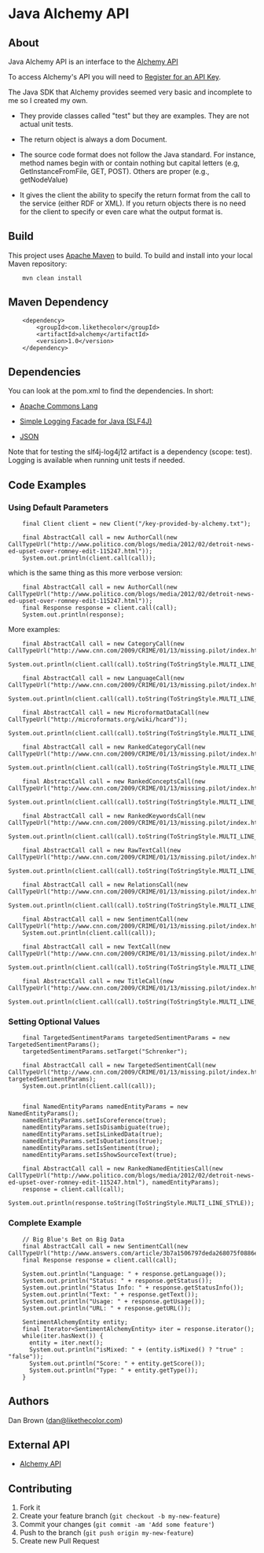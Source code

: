 # Java Alchemy API

## About

Java Alchemy API is an interface to the [Alchemy API](http://www.alchemyapi.com/api/)

To access Alchemy's API you will need to [Register for an API Key](http://www.alchemyapi.com/api/register.html).

The Java SDK that Alchemy provides seemed very basic and incomplete to me so I created my own.

- They provide classes called "test" but they are examples.  They are not actual unit tests.

- The return object is always a dom Document.

- The source code format does not follow the Java standard.  For instance, method names begin with or contain
nothing but capital letters (e.g, GetInstanceFromFile, GET, POST).  Others are proper (e.g., getNodeValue)

- It gives the client the ability to specify the return format from the call to the service (either RDF or XML).
If you return objects there is no need for the client to specify or even care what the output format is.

## Build

This project uses [Apache Maven](https://maven.apache.org/) to build.  To build and install into your local Maven repository:

        mvn clean install

## Maven Dependency

        <dependency>
            <groupId>com.likethecolor</groupId>
            <artifactId>alchemy</artifactId>
            <version>1.0</version>
        </dependency>

## Dependencies

You can look at the pom.xml to find the dependencies.  In short:

- [Apache Commons Lang](https://commons.apache.org/lang/)

- [Simple Logging Facade for Java (SLF4J)](http://www.slf4j.org/)

- [JSON](http://www.json.org/java/index.html)

Note that for testing the slf4j-log4j12 artifact is a dependency (scope: test).  Logging is available when running unit tests if needed.

## Code Examples

### Using Default Parameters

        final Client client = new Client("/key-provided-by-alchemy.txt");

        final AbstractCall call = new AuthorCall(new CallTypeUrl("http://www.politico.com/blogs/media/2012/02/detroit-news-ed-upset-over-romney-edit-115247.html"));
        System.out.println(client.call(call));

which is the same thing as this more verbose version:

        final AbstractCall call = new AuthorCall(new CallTypeUrl("http://www.politico.com/blogs/media/2012/02/detroit-news-ed-upset-over-romney-edit-115247.html"));
        final Response response = client.call(call);
        System.out.println(response);

More examples:

        final AbstractCall call = new CategoryCall(new CallTypeUrl("http://www.cnn.com/2009/CRIME/01/13/missing.pilot/index.html"));
        System.out.println(client.call(call).toString(ToStringStyle.MULTI_LINE_STYLE));

        final AbstractCall call = new LanguageCall(new CallTypeUrl("http://www.cnn.com/2009/CRIME/01/13/missing.pilot/index.html"));
        System.out.println(client.call(call).toString(ToStringStyle.MULTI_LINE_STYLE));

        final AbstractCall call = new MicroformatDataCall(new CallTypeUrl("http://microformats.org/wiki/hcard"));
        System.out.println(client.call(call).toString(ToStringStyle.MULTI_LINE_STYLE));

        final AbstractCall call = new RankedCategoryCall(new CallTypeUrl("http://www.cnn.com/2009/CRIME/01/13/missing.pilot/index.html"));
        System.out.println(client.call(call).toString(ToStringStyle.MULTI_LINE_STYLE));

        final AbstractCall call = new RankedConceptsCall(new CallTypeUrl("http://www.cnn.com/2009/CRIME/01/13/missing.pilot/index.html"));
        System.out.println(client.call(call).toString(ToStringStyle.MULTI_LINE_STYLE));

        final AbstractCall call = new RankedKeywordsCall(new CallTypeUrl("http://www.cnn.com/2009/CRIME/01/13/missing.pilot/index.html"));
        System.out.println(client.call(call).toString(ToStringStyle.MULTI_LINE_STYLE));

        final AbstractCall call = new RawTextCall(new CallTypeUrl("http://www.cnn.com/2009/CRIME/01/13/missing.pilot/index.html"));
        System.out.println(client.call(call).toString(ToStringStyle.MULTI_LINE_STYLE));

        final AbstractCall call = new RelationsCall(new CallTypeUrl("http://www.cnn.com/2009/CRIME/01/13/missing.pilot/index.html"));
        System.out.println(client.call(call).toString(ToStringStyle.MULTI_LINE_STYLE));

        final AbstractCall call = new SentimentCall(new CallTypeUrl("http://www.cnn.com/2009/CRIME/01/13/missing.pilot/index.html"));
        System.out.println(client.call(call));

        final AbstractCall call = new TextCall(new CallTypeUrl("http://www.cnn.com/2009/CRIME/01/13/missing.pilot/index.html"));
        System.out.println(client.call(call).toString(ToStringStyle.MULTI_LINE_STYLE));

        final AbstractCall call = new TitleCall(new CallTypeUrl("http://www.cnn.com/2009/CRIME/01/13/missing.pilot/index.html"));
        System.out.println(client.call(call).toString(ToStringStyle.MULTI_LINE_STYLE));

### Setting Optional Values

        final TargetedSentimentParams targetedSentimentParams = new TargetedSentimentParams();
        targetedSentimentParams.setTarget("Schrenker");

        final AbstractCall call = new TargetedSentimentCall(new CallTypeUrl("http://www.cnn.com/2009/CRIME/01/13/missing.pilot/index.html"), targetedSentimentParams);
        System.out.println(client.call(call));


        final NamedEntityParams namedEntityParams = new NamedEntityParams();
        namedEntityParams.setIsCoreference(true);
        namedEntityParams.setIsDisambiguate(true);
        namedEntityParams.setIsLinkedData(true);
        namedEntityParams.setIsQuotations(true);
        namedEntityParams.setIsSentiment(true);
        namedEntityParams.setIsShowSourceText(true);

        final AbstractCall call = new RankedNamedEntitiesCall(new CallTypeUrl("http://www.politico.com/blogs/media/2012/02/detroit-news-ed-upset-over-romney-edit-115247.html"), namedEntityParams);
        response = client.call(call);
        System.out.println(response.toString(ToStringStyle.MULTI_LINE_STYLE));

### Complete Example

        // Big Blue's Bet on Big Data
        final AbstractCall call = new SentimentCall(new CallTypeUrl("http://www.answers.com/article/3b7a1506797deda268075f0886eac4d8"));
        final Response response = client.call(call);

        System.out.println("Language: " + response.getLanguage());
        System.out.println("Status: " + response.getStatus());
        System.out.println("Status Info: " + response.getStatusInfo());
        System.out.println("Text: " + response.getText());
        System.out.println("Usage: " + response.getUsage());
        System.out.println("URL: " + response.getURL());

        SentimentAlchemyEntity entity;
        final Iterator<SentimentAlchemyEntity> iter = response.iterator();
        while(iter.hasNext()) {
          entity = iter.next();
          System.out.println("isMixed: " + (entity.isMixed() ? "true" : "false"));
          System.out.println("Score: " + entity.getScore());
          System.out.println("Type: " + entity.getType());
        }

## Authors

Dan Brown (<dan@likethecolor.com>)

## External API

- [Alchemy API](http://www.alchemyapi.com/api/)

## Contributing

1. Fork it
2. Create your feature branch (`git checkout -b my-new-feature`)
3. Commit your changes (`git commit -am 'Add some feature'`)
4. Push to the branch (`git push origin my-new-feature`)
5. Create new Pull Request
